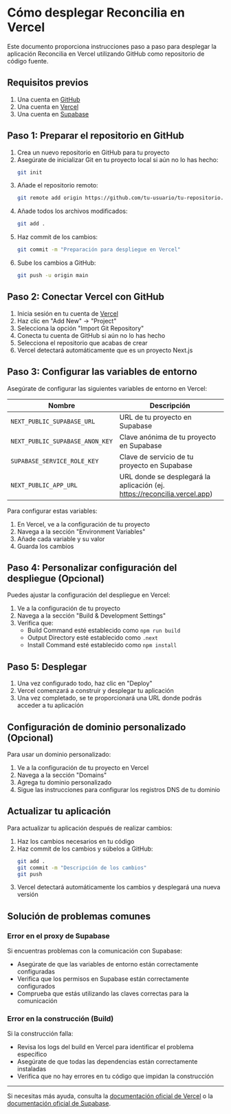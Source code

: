# Cómo desplegar Reconcilia en Vercel

Este documento proporciona instrucciones paso a paso para desplegar la aplicación Reconcilia en Vercel utilizando GitHub como repositorio de código fuente.

## Requisitos previos

1. Una cuenta en [GitHub](https://github.com/)
2. Una cuenta en [Vercel](https://vercel.com/)
3. Una cuenta en [Supabase](https://supabase.com/)

## Paso 1: Preparar el repositorio en GitHub

1. Crea un nuevo repositorio en GitHub para tu proyecto
2. Asegúrate de inicializar Git en tu proyecto local si aún no lo has hecho:
   ```bash
   git init
   ```
3. Añade el repositorio remoto:
   ```bash
   git remote add origin https://github.com/tu-usuario/tu-repositorio.git
   ```
4. Añade todos los archivos modificados:
   ```bash
   git add .
   ```
5. Haz commit de los cambios:
   ```bash
   git commit -m "Preparación para despliegue en Vercel"
   ```
6. Sube los cambios a GitHub:
   ```bash
   git push -u origin main
   ```

## Paso 2: Conectar Vercel con GitHub

1. Inicia sesión en tu cuenta de [Vercel](https://vercel.com/)
2. Haz clic en "Add New" → "Project"
3. Selecciona la opción "Import Git Repository"
4. Conecta tu cuenta de GitHub si aún no lo has hecho
5. Selecciona el repositorio que acabas de crear
6. Vercel detectará automáticamente que es un proyecto Next.js

## Paso 3: Configurar las variables de entorno

Asegúrate de configurar las siguientes variables de entorno en Vercel:

| Nombre | Descripción |
|--------|-------------|
| `NEXT_PUBLIC_SUPABASE_URL` | URL de tu proyecto en Supabase |
| `NEXT_PUBLIC_SUPABASE_ANON_KEY` | Clave anónima de tu proyecto en Supabase |
| `SUPABASE_SERVICE_ROLE_KEY` | Clave de servicio de tu proyecto en Supabase |
| `NEXT_PUBLIC_APP_URL` | URL donde se desplegará la aplicación (ej. https://reconcilia.vercel.app) |

Para configurar estas variables:

1. En Vercel, ve a la configuración de tu proyecto
2. Navega a la sección "Environment Variables"
3. Añade cada variable y su valor
4. Guarda los cambios

## Paso 4: Personalizar configuración del despliegue (Opcional)

Puedes ajustar la configuración del despliegue en Vercel:

1. Ve a la configuración de tu proyecto
2. Navega a la sección "Build & Development Settings"
3. Verifica que:
   - Build Command esté establecido como `npm run build`
   - Output Directory esté establecido como `.next`
   - Install Command esté establecido como `npm install`

## Paso 5: Desplegar

1. Una vez configurado todo, haz clic en "Deploy"
2. Vercel comenzará a construir y desplegar tu aplicación
3. Una vez completado, se te proporcionará una URL donde podrás acceder a tu aplicación

## Configuración de dominio personalizado (Opcional)

Para usar un dominio personalizado:

1. Ve a la configuración de tu proyecto en Vercel
2. Navega a la sección "Domains"
3. Agrega tu dominio personalizado
4. Sigue las instrucciones para configurar los registros DNS de tu dominio

## Actualizar tu aplicación

Para actualizar tu aplicación después de realizar cambios:

1. Haz los cambios necesarios en tu código
2. Haz commit de los cambios y súbelos a GitHub:
   ```bash
   git add .
   git commit -m "Descripción de los cambios"
   git push
   ```
3. Vercel detectará automáticamente los cambios y desplegará una nueva versión

## Solución de problemas comunes

### Error en el proxy de Supabase

Si encuentras problemas con la comunicación con Supabase:
- Asegúrate de que las variables de entorno están correctamente configuradas
- Verifica que los permisos en Supabase están correctamente configurados
- Comprueba que estás utilizando las claves correctas para la comunicación

### Error en la construcción (Build)

Si la construcción falla:
- Revisa los logs del build en Vercel para identificar el problema específico
- Asegúrate de que todas las dependencias están correctamente instaladas
- Verifica que no hay errores en tu código que impidan la construcción

---

Si necesitas más ayuda, consulta la [documentación oficial de Vercel](https://vercel.com/docs) o la [documentación oficial de Supabase](https://supabase.com/docs). 